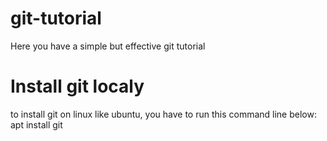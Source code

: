 # git-tutorial
Here you have a simple but effective git tutorial

# Install git localy
to install git on linux like ubuntu, you have to run this command line below:
 apt install git
